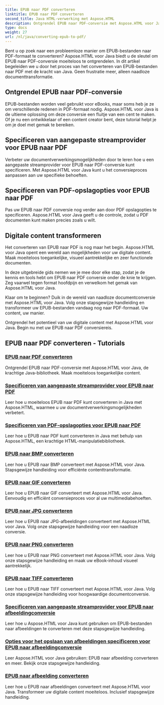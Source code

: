 ```yaml
---
title: EPUB naar PDF converteren
linktitle: EPUB naar PDF converteren
second_title: Java HTML-verwerking met Aspose.HTML
description: Ontgrendel EPUB naar PDF-conversie met Aspose.HTML voor Java, de krachtige Java-bibliotheek. Maak moeiteloos toegankelijke content.
type: docs
weight: 27
url: /nl/java/converting-epub-to-pdf/
---
```


Bent u op zoek naar een probleemloze manier om EPUB-bestanden naar PDF-formaat te converteren? Aspose.HTML voor Java biedt u de sleutel om EPUB naar PDF-conversie moeiteloos te ontgrendelen. In dit artikel begeleiden we u door het proces van het converteren van EPUB-bestanden naar PDF met de kracht van Java. Geen frustratie meer, alleen naadloze documenttransformatie.

## Ontgrendel EPUB naar PDF-conversie

EPUB-bestanden worden veel gebruikt voor eBooks, maar soms heb je ze om verschillende redenen in PDF-formaat nodig. Aspose.HTML voor Java is de ultieme oplossing om deze conversie een fluitje van een cent te maken. Of je nu een ontwikkelaar of een content creator bent, deze tutorial helpt je om je doel met gemak te bereiken.

## Specificeren van aangepaste streamprovider voor EPUB naar PDF

Verbeter uw documentverwerkingsmogelijkheden door te leren hoe u een aangepaste streamprovider voor EPUB naar PDF-conversie kunt specificeren. Met Aspose.HTML voor Java kunt u het conversieproces aanpassen aan uw specifieke behoeften.

## Specificeren van PDF-opslagopties voor EPUB naar PDF

Pas uw EPUB naar PDF conversie nog verder aan door PDF opslagopties te specificeren. Aspose.HTML voor Java geeft u de controle, zodat u PDF documenten kunt maken precies zoals u wilt.

## Digitale content transformeren

Het converteren van EPUB naar PDF is nog maar het begin. Aspose.HTML voor Java opent een wereld aan mogelijkheden voor uw digitale content. Maak moeiteloos toegankelijke, visueel aantrekkelijke en zeer functionele documenten.

In deze uitgebreide gids nemen we je mee door elke stap, zodat je de kennis en tools hebt om EPUB naar PDF conversie onder de knie te krijgen. Zeg vaarwel tegen format hoofdpijn en verwelkom het gemak van Aspose.HTML voor Java.

Klaar om te beginnen? Duik in de wereld van naadloze documentconversie met Aspose.HTML voor Java. Volg onze stapsgewijze handleiding en transformeer uw EPUB-bestanden vandaag nog naar PDF-formaat. Uw content, uw manier.

Ontgrendel het potentieel van uw digitale content met Aspose.HTML voor Java. Begin nu met uw EPUB naar PDF conversiereis.
## EPUB naar PDF converteren - Tutorials
### [EPUB naar PDF converteren](./convert-epub-to-pdf/)
Ontgrendel EPUB naar PDF-conversie met Aspose.HTML voor Java, de krachtige Java-bibliotheek. Maak moeiteloos toegankelijke content.
### [Specificeren van aangepaste streamprovider voor EPUB naar PDF](./convert-epub-to-pdf-specify-custom-stream-provider/)
Leer hoe u moeiteloos EPUB naar PDF kunt converteren in Java met Aspose.HTML, waarmee u uw documentverwerkingsmogelijkheden verbetert.
### [Specificeren van PDF-opslagopties voor EPUB naar PDF](./convert-epub-to-pdf-specify-pdf-save-options/)
Leer hoe u EPUB naar PDF kunt converteren in Java met behulp van Aspose.HTML, een krachtige HTML-manipulatiebibliotheek.
### [EPUB naar BMP converteren](./convert-epub-to-bmp/)
Leer hoe u EPUB naar BMP converteert met Aspose.HTML voor Java. Stapsgewijze handleiding voor efficiënte contenttransformatie.
### [EPUB naar GIF converteren](./convert-epub-to-gif/)
Leer hoe u EPUB naar GIF converteert met Aspose.HTML voor Java. Eenvoudig en efficiënt conversieproces voor al uw multimediabehoeften.
### [EPUB naar JPG converteren](./convert-epub-to-jpg/)
Leer hoe u EPUB naar JPG-afbeeldingen converteert met Aspose.HTML voor Java. Volg onze stapsgewijze handleiding voor een naadloze conversie.
### [EPUB naar PNG converteren](./convert-epub-to-png/)
Leer hoe u EPUB naar PNG converteert met Aspose.HTML voor Java. Volg onze stapsgewijze handleiding en maak uw eBook-inhoud visueel aantrekkelijk.
### [EPUB naar TIFF converteren](./convert-epub-to-tiff/)
Leer hoe u EPUB naar TIFF converteert met Aspose.HTML voor Java. Volg onze stapsgewijze handleiding voor hoogwaardige documentconversie.
### [Specificeren van aangepaste streamprovider voor EPUB naar afbeeldingconversie](./convert-epub-to-image-specify-custom-stream-provider/)
Leer hoe u Aspose.HTML voor Java kunt gebruiken om EPUB-bestanden naar afbeeldingen te converteren met deze stapsgewijze handleiding.
### [Opties voor het opslaan van afbeeldingen specificeren voor EPUB naar afbeeldingconversie](./convert-epub-to-image-specify-image-save-options/)
Leer Aspose.HTML voor Java gebruiken: EPUB naar afbeelding converteren en meer. Bekijk onze stapsgewijze handleiding.
### [EPUB naar afbeelding converteren](./convert-epub-to-image/)
Leer hoe u EPUB naar afbeeldingen converteert met Aspose.HTML voor Java. Transformeer uw digitale content moeiteloos. Inclusief stapsgewijze handleiding.